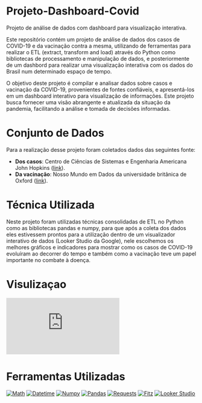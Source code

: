 # Projeto-Dashboard-Covid

Projeto de análise de dados com dashboard para visualização interativa.

Este repositório contém um projeto de análise de dados dos casos de COVID-19 e da vacinação contra a mesma, utilizando de ferramentas para realizar o ETL (extract, transform and load) através do Python como bibliotecas de processamento e manipulação de dados, e posteriormente de um dashbord para realizar uma visualização interativa com os dados do Brasil num determinado espaço de tempo.

O objetivo deste projeto é compilar e analisar dados sobre casos e vacinação da COVID-19, provenientes de fontes confiáveis, e apresentá-los em um dashboard interativo para visualização de informações. Este projeto busca fornecer uma visão abrangente e atualizada da situação da pandemia, facilitando a análise e tomada de decisões informadas.

# Conjunto de Dados

Para a realização desse projeto foram coletados dados das seguintes fonte:
- **Dos casos**: Centro de Ciências de Sistemas e Engenharia Americana John Hopkins ([link](https://www.jhu.edu/)).
- **Da vacinação**: Nosso Mundo em Dados da universidade britânica de Oxford ([link](https://ourworldindata.org/)).

# Técnica Utilizada

Neste projeto foram utilizadas técnicas consolidadas de ETL no Python como as bibliotecas pandas e numpy, para que após a coleta dos dados eles estivessem prontos para a utilização dentro de um visualizador interativo de dados (Looker Studio da Google), nele escolhemos os melhores gráficos e indicadores para mostrar como os casos de COVID-19 evoluíram ao decorrer do tempo e também como a vacinação teve um papel importante no combate à doença.

# Visulizaçao

[![Imagem Dashboard](https://github.com/Armanskij/Projeto-Dashboard-Covid/blob/main/covid-dashboard.pdf)](https://lookerstudio.google.com/reporting/77d46966-7b17-4b37-984c-7aed4f4bc647/page/6nk6D)
# Ferramentas Utilizadas

[![Math](https://img.shields.io/badge/Math-Module-blue.svg)](https://docs.python.org/3/library/math.html)
[![Datetime](https://img.shields.io/badge/Datetime-Module-blue.svg)](https://docs.python.org/3/library/datetime.html)
[![Numpy](https://img.shields.io/badge/Numpy-1.21.0-blue.svg)](https://numpy.org/)
[![Pandas](https://img.shields.io/badge/Pandas-1.3.0-blue.svg)](https://pandas.pydata.org/)
[![Requests](https://img.shields.io/badge/Requests-2.26.0-blue.svg)](https://docs.python-requests.org/en/latest/)
[![Fitz](https://img.shields.io/badge/Fitz-1.19.0-blue.svg)](https://pymupdf.readthedocs.io/en/latest/)
[![Looker Studio](https://img.shields.io/badge/Looker%20Studio-Platform-blue.svg)](https://lookerstudio.google.com/)




